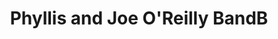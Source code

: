 ---
title: "Phyllis and Joe O'Reilly BandB"
address: "Anvill House Ashe Rd 686 The Orchard Kingsmeadow Co. Waterford"
tel: "(051)373617"
county: "Waterford"
category: "Guesthouses"
type: "Content"
lat: "52.24805417"
lng: "-7.12748721"
---